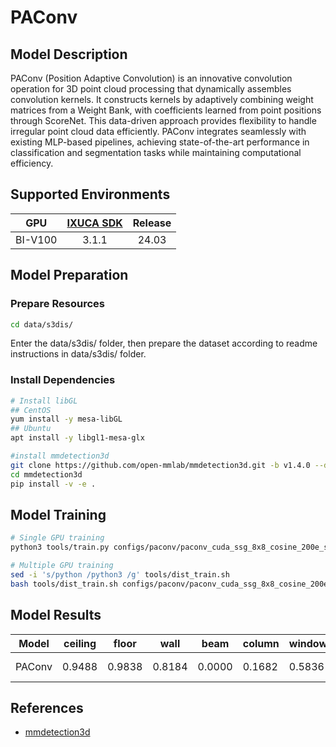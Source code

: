 # PAConv

## Model Description

PAConv (Position Adaptive Convolution) is an innovative convolution operation for 3D point cloud processing that
dynamically assembles convolution kernels. It constructs kernels by adaptively combining weight matrices from a Weight
Bank, with coefficients learned from point positions through ScoreNet. This data-driven approach provides flexibility to
handle irregular point cloud data efficiently. PAConv integrates seamlessly with existing MLP-based pipelines, achieving
state-of-the-art performance in classification and segmentation tasks while maintaining computational efficiency.

## Supported Environments

| GPU    | [IXUCA SDK](https://gitee.com/deep-spark/deepspark#%E5%A4%A9%E6%95%B0%E6%99%BA%E7%AE%97%E8%BD%AF%E4%BB%B6%E6%A0%88-ixuca) | Release |
| :----: | :----: | :----: |
| BI-V100 | 3.1.1     |  24.03  |

## Model Preparation

### Prepare Resources

```bash
cd data/s3dis/
```

Enter the data/s3dis/ folder, then prepare the dataset according to readme instructions in data/s3dis/ folder.

### Install Dependencies

```bash
# Install libGL
## CentOS
yum install -y mesa-libGL
## Ubuntu
apt install -y libgl1-mesa-glx

#install mmdetection3d
git clone https://github.com/open-mmlab/mmdetection3d.git -b v1.4.0 --depth=1
cd mmdetection3d
pip install -v -e .
```

## Model Training

```bash
# Single GPU training
python3 tools/train.py configs/paconv/paconv_cuda_ssg_8x8_cosine_200e_s3dis_seg-3d-13class.py

# Multiple GPU training
sed -i 's/python /python3 /g' tools/dist_train.sh
bash tools/dist_train.sh configs/paconv/paconv_cuda_ssg_8x8_cosine_200e_s3dis_seg-3d-13class.py 8
```

## Model Results

| Model  | ceiling | floor  | wall   | beam   | column | window | door   | table  | chair  | sofa   | bookcase | board  | clutter | miou   | acc    | acc_cls | fps              |
|--------|---------|--------|--------|--------|--------|--------|--------|--------|--------|--------|----------|--------|---------|--------|--------|---------|------------------|
| PAConv | 0.9488  | 0.9838 | 0.8184 | 0.0000 | 0.1682 | 0.5836 | 0.7387 | 0.7782 | 0.8832 | 0.6101 | 0.7081   | 0.6876 | 0.5810  | 0.6530 | 0.8910 | 0.7131  | 65.3 samples/sec |

## References

- [mmdetection3d](https://github.com/open-mmlab/mmdetection3d/tree/v1.4.0)

